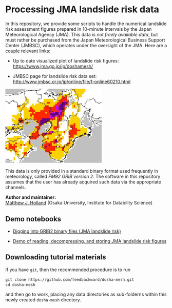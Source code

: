 # Processing JMA landslide risk data

In this repository, we provide some scripts to handle the numerical landslide risk assessment figures prepared in 10-minute intervals by the Japan Meteorological Agency (JMA). This data is  *not freely available data*, but must rather be purchased from the Japan Meteorological Business Support Center (JMBSC), which operates under the oversight of the JMA. Here are a couple relevant links:

- Up to date visualized plot of landslide risk figures:<br> https://www.jma.go.jp/jp/doshamesh/

- JMBSC page for landslide risk data set:<br> http://www.jmbsc.or.jp/jp/online/file/f-online60210.html

<img src="img/dosha_example.jpeg" width="300">

This data is only provided in a standard binary format used frequently in meteorology, called *FM92 GRIB version 2*. The software in this repository assumes that the user has already acquired such data via the appropriate channels.

__Author and maintainer:__<br>
<a href="https://feedbackward.com/">Matthew J. Holland</a> (Osaka University, Institute for Datability Science)


## Demo notebooks

- <a href="http://nbviewer.jupyter.org/github/feedbackward/dosha-mesh/blob/master/demo_binary_contents.ipynb">Digging into GRIB2 binary files (JMA landslide risk)</a>

- <a href="http://nbviewer.jupyter.org/github/feedbackward/dosha-mesh/blob/master/demo_usage.ipynb">Demo of reading, decompressing, and storing JMA landslide risk figures</a>


## Downloading tutorial materials

If you have `git`, then the recommended procedure is to run

```
git clone https://github.com/feedbackward/dosha-mesh.git
cd dosha-mesh
```

and then go to work, placing any data directories as sub-folderns within this newly created `dosha-mesh` directory.




